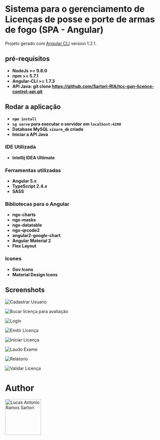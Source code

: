 # Sistema para o gerenciamento de Licenças de posse e porte de armas de fogo (SPA - Angular)

Projeto gerado com [Angular CLI](https://github.com/angular/angular-cli) version 1.2.1.

## pré-requisitos 
+ **NodeJs >= 9.8.0**
+ **npm >= 5.7.1**
+ **Angular-CLI >= 1.7.3**
+ **API Java: git clone https://github.com/Sartori-RIA/tcc-gun-licence-control-api.git**

## Rodar a aplicação

+ **`npm install`**
+ **`ng serve` para executar o servidor em `localhost:4200`**
+ **Database MySQL `sinarm_db` criado**
+ **Iniciar a API Java**

### IDE Utilizada

+ **Intellij IDEA Ultimate**

### Ferramentas utilizadas

+ **Angular 5.x**
+ **TypeScript 2.4.x**
+ **SASS**

### Bibliotecas para o Angular

+ **ngx-charts**
+ **ngx-masks**
+ **ngx-datatable**
+ **ngx-qrcode2**
+ **angular2-google-chart**
+ **Angular Material 2**
+ **Flex Layout**

### Icones

+ **Gov Icons**
+ **Material Design Icons**

## Screenshots

![Cadastrar Usuario](/src/assets/scrrenshot/CadastroUsuario.png)

![Bucar licença para avaliação](/src/assets/scrrenshot/BuscarLicencaParaAvaliacao.png)

![Login](/src/assets/scrrenshot/Login.png)

![Emitir Licença](/src/assets/scrrenshot/EmitirLicencaValidar.png)

![Iniciar Licença](/src/assets/scrrenshot/IniciarLicenca.png)

![Laudo Exame](/src/assets/scrrenshot/LaudoExame.png)

![Relatorio](/src/assets/scrrenshot/Relatorio.png)

![Validar Licença](/src/assets/scrrenshot/ValidarLicenca.png)

# Author
[<img alt="Lucas Antonio Ramos Sartori" src="https://avatars1.githubusercontent.com/u/15223764?s=460&v=4" width="117">](https://github.com/sartori-ria)


